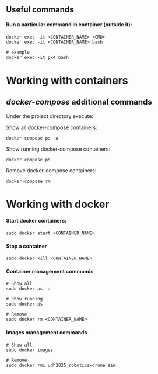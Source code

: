 ## Useful commands

#### Run a particular command in container (outside it):
```
docker exec -it <CONTAINER_NAME> <CMD>
docker exec -it <CONTAINER_NAME> bash

# example 
docker exec -it px4 bash
```

# Working with containers

## _docker-compose_ additional commands
Under the project directory execute:

Show all docker-compose containers:
```
docker-compose ps -a
```

Show running docker-compose containers:
```
docker-compose ps
```

Remove docker-compose containers:
```
docker-compose rm
```

# Working with docker

#### Start docker containers:
```
sudo docker start <CONTAINER_NAME>
```

#### Stop a container
```
sudo docker kill <CONTAINER_NAME>
```

#### Container management commands
```
# Show all
sudo docker ps -a

# Show running
sudo docker ps

# Remove
sudo docker rm <CONTAINER_NAME>
```

#### Images management commands
```
# Show all
sudo docker images

# Remove
sudo docker rmi udh2025_robotics-drone_sim
```